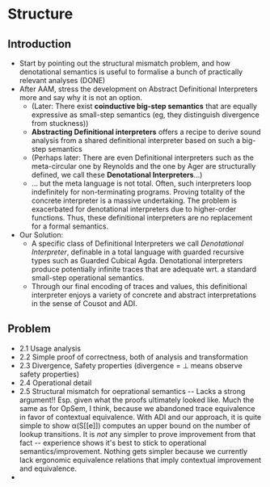 # Structure

## Introduction

- Start by pointing out the structural mismatch problem, and how denotational
  semantics is useful to formalise a bunch of practically relevant analyses
  (DONE)
- After AAM, stress the
  development on Abstract Definitional Interpreters more and say why it is not
  an option.
    + (Later: There exist **coinductive big-step semantics** that are equally expressive
      as small-step semantics (eg, they distinguish divergence from stuckness))
    + **Abstracting Definitional interpreters** offers a recipe to derive
      sound analysis from a shared definitional interpreter based on such a
      big-step semantics
    + (Perhaps later: There are even Definitional interpreters such as the meta-circular one
      by Reynolds and the one by Ager are structurally defined, we call these
      **Denotational Interpreters**...)
    - ... but the meta language is not total. Often, such interpreters loop
      indefinitely for non-terminating programs.
      Proving totality of the concrete interpreter is a massive undertaking.
      The problem is exacerbated for denotational interpreters due to
      higher-order functions.
      Thus, these definitional interpreters are no replacement for a formal
      semantics.
- Our Solution:
  - A specific class of Definitional Interpreters we call *Denotational Interpreter*,
    definable in a total language
    with guarded recursive types such as Guarded Cubical Agda.
    Denotational interpreters produce potentially infinite traces that are
    adequate wrt. a standard small-step operational semantics.
  - Through our final encoding of traces and values, this definitional
    interpreter enjoys a variety of concrete and abstract interpretations
    in the sense of Cousot and ADI.

## Problem

- 2.1 Usage analysis
- 2.2 Simple proof of correctness, both of analysis and transformation
- 2.3 Divergence, Safety properties (divergence = ⊥ means observe safety properties)
- 2.4 Operational detail
- 2.5 Structural mismatch for oeprational semantics -- Lacks a strong argument!!
      Esp. given what the proofs ultimately looked like. Much the same as
      for OpSem, I think, because we abandoned trace equivalence in favor of
      contextual equivalence.
      With ADI and our approach, it is quite simple to show α(S[[e]]) computes
      an upper bound on the number of lookup transitions.
      It is *not* any simpler to prove improvement from that fact -- experience
      shows it's best to stick to operational semantics/improvement.
      Nothing gets simpler because we currently lack ergonomic equivalence relations
      that imply contextual improvement and equivalence.
-
